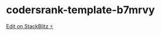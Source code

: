 # codersrank-template-b7mrvy

[Edit on StackBlitz ⚡️](https://stackblitz.com/edit/codersrank-template-b7mrvy)